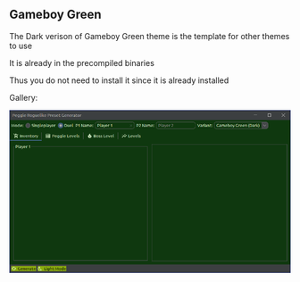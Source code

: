 ## Gameboy Green

The Dark verison of Gameboy Green theme is the template for other themes to use

It is already in the precompiled binaries

Thus you do not need to install it since it is already installed

Gallery:

![Dark Mode Theme](/images/449b4817-c6e7-480b-bdb4-df44085cdd6d/1.png)